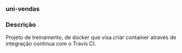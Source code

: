 ### uni-vendas


### Descrição

Projeto de treinamento, de docker que visa criar container através de integração continua com o Travis CI.